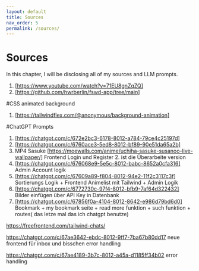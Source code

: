 ```yaml
---
layout: default
title: Sources
nav_order: 5
permalink: /sources/
---
```


# Sources

In this chapter, I will be disclosing all of my sources and LLM prompts.

1. [https://www.youtube.com/watch?v=71EU8gnZqZQ]
2. [https://github.com/hwrberlin/fswd-app/tree/main]



#CSS animated background

1. [https://tailwindflex.com/@anonymous/background-animation]

#ChatGPT Prompts

1. [https://chatgpt.com/c/672e2bc3-6178-8012-a784-79ce4c25197d]
2. [https://chatgpt.com/c/6760ace3-5ed8-8012-bf89-90e51da65a2b]
3. MP4 Sasuke [https://moewalls.com/anime/uchiha-sasuke-susanoo-live-wallpaper/]
Frontend Login und Register 2. ist die Überarbeite version
4. [https://chatgpt.com/c/676068e9-5e5c-8012-babc-8652a0cfa316]
Admin Account logik 
5. [https://chatgpt.com/c/67609a89-f804-8012-94e2-11f2c3117c3f]
Sortierungs Logik + Frontend Animelist mit Tailwind + Admin Logik
6. [https://chatgpt.com/c/6772730c-97f4-8012-bfb9-7af64d322432]
Bilder einfügen über API Key in Datenbank
7. [https://chatgpt.com/c/67856f0a-4104-8012-8642-e986d79bd6d0]
Bookmark + my bookmark seite + read more funktion + such funktion + routes( das letze mal das ich chatgpt benutze)

https://freefrontend.com/tailwind-chats/

https://chatgpt.com/c/67ae3642-ebdc-8012-9ff7-7ba67b80dd17
neue frontend für inbox und bisschen error handling

https://chatgpt.com/c/67ae4189-3b7c-8012-a45a-d1185ff34b02
error handling